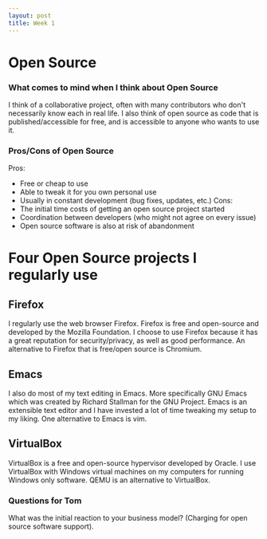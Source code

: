 ```yaml
---
layout: post
title: Week 1
---
```


# Open Source
### What comes to mind when I think about Open Source
I think of a collaborative project, often with many contributors who don't necessarily know each in real life. I also think of open source as code that is published/accessible for free, and is accessible to anyone who wants to use it.

### Pros/Cons of Open Source
Pros:
- Free or cheap to use
- Able to tweak it for you own personal use
- Usually in constant development (bug fixes, updates, etc.)
Cons:
- The initial time costs of getting an open source project started
- Coordination between developers (who might not agree on every issue)
- Open source software is also at risk of abandonment

# Four Open Source projects I regularly use

## Firefox
I regularly use the web browser Firefox. Firefox is free and open-source and developed by the Mozilla Foundation. I choose to use Firefox because it has a great reputation for security/privacy, as well as good performance. An alternative to Firefox that is free/open source is Chromium.

## Emacs
I also do most of my text editing in Emacs. More specifically GNU Emacs which was created by Richard Stallman for the GNU Project. Emacs is an extensible text editor and I have invested a lot of time tweaking my setup to my liking. One alternative to Emacs is vim.

## VirtualBox 
VirtualBox is a free and open-source hypervisor developed by Oracle. I use VirtualBox with Windows virtual machines on my computers for running Windows only software. QEMU is an alternative to VirtualBox.

### Questions for Tom
What was the initial reaction to your business model? (Charging for open source software support).
